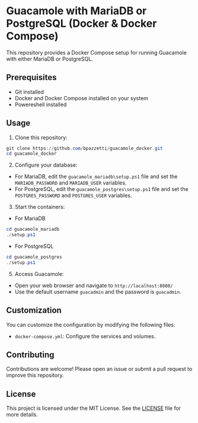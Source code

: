 # Guacamole with MariaDB or PostgreSQL (Docker & Docker Compose)

This repository provides a Docker Compose setup for running Guacamole with either MariaDB or PostgreSQL.

## Prerequisites

- Git installed
- Docker and Docker Compose installed on your system
- Powereshell installed

## Usage

1. Clone this repository:

```powershell
git clone https://github.com/bpazzetti/guacamole_docker.git
cd guacamole_docker
```
2. Configure your database:

- For MariaDB, edit the `guacamole_mariadb\setup.ps1` file and set the `MARIADB_PASSWORD` and `MARIADB_USER` variables.
- For PostgreSQL, edit the `guacamole_postgres\setup.ps1` file and set the `POSTGRES_PASSWORD` and `POSTGRES_USER` variables.

3. Start the containers:

- For MariaDB
```powershell
cd guacamole_mariadb
./setup.ps1
```

- For PostgreSQL
```powershell
cd guacamole_postgres
./setup.ps1
```

5. Access Guacamole:

- Open your web browser and navigate to `http://localhost:8080/`
- Use the default username `guacadmin` and the password is `guacadmin`.

## Customization

You can customize the configuration by modifying the following files:

- `docker-compose.yml`: Configure the services and volumes.

## Contributing

Contributions are welcome! Please open an issue or submit a pull request to improve this repository.

## License
This project is licensed under the MIT License. See the [LICENSE](LICENSE) file for more details.
